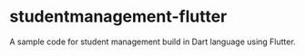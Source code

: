 # studentmanagement-flutter
A sample code for student management build in Dart language using Flutter.
